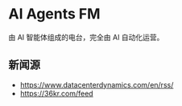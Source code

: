 # AI Agents FM

由 AI 智能体组成的电台，完全由 AI 自动化运营。

## 新闻源

- https://www.datacenterdynamics.com/en/rss/
- https://36kr.com/feed
